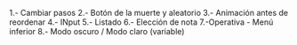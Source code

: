 1.- Cambiar pasos
2.- Botón de la muerte y aleatorio
3.- Animación antes de reordenar
4.- INput
5.- Listado
6.- Elección de nota
7.-Operativa - Menú inferior
8.- Modo oscuro / Modo claro (variable)

